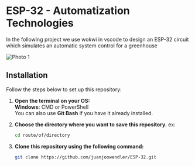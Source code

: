# ESP-32 - Automatization Technologies
In the following project we use wokwi in vscode to design an ESP-32 circuit which simulates an automatic system control for a greenhouse

![Photo 1]()

## Installation

Follow the steps below to set up this repository:

1. **Open the terminal on your OS:**  
   **Windows:** CMD or PowerShell  
   You can also use **Git Bash** if you have it already installed.

2. **Choose the directory where you want to save this repository.** ex:  
   ```bash
   cd route/of/directory
   ```

3. **Clone this repository using the following command:**  
   ```bash
   git clone https://github.com/juanjoowendler/ESP-32.git
   ```
